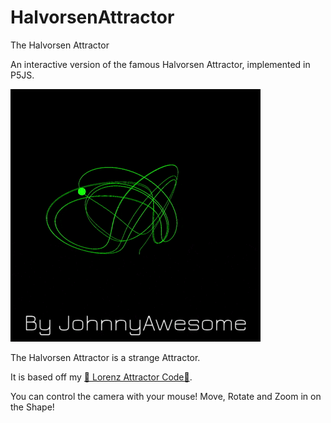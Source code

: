 # HalvorsenAttractor
The Halvorsen Attractor

An interactive version of the famous Halvorsen Attractor, implemented in P5JS.

![Lorenz Attractor](https://raw.githubusercontent.com/johnnyawesome/HalvorsenAttractor/main/HalvorsenAttractor/DemoImages/HalvorsenAttractor.gif)

The Halvorsen Attractor is a strange Attractor.

It is based off my [🦋 Lorenz Attractor Code🦋](https://github.com/johnnyawesome/LorenzAttractor).

You can control the camera with your mouse! Move, Rotate and Zoom in on the Shape!

